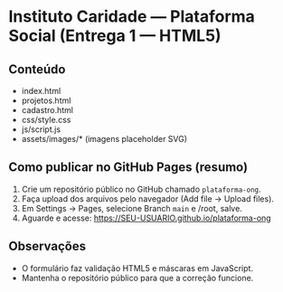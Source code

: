 # Instituto Caridade — Plataforma Social (Entrega 1 — HTML5)

## Conteúdo
- index.html
- projetos.html
- cadastro.html
- css/style.css
- js/script.js
- assets/images/* (imagens placeholder SVG)

## Como publicar no GitHub Pages (resumo)
1. Crie um repositório público no GitHub chamado `plataforma-ong`.
2. Faça upload dos arquivos pelo navegador (Add file → Upload files).
3. Em Settings → Pages, selecione Branch `main` e /root, salve.
4. Aguarde e acesse: https://SEU-USUARIO.github.io/plataforma-ong

## Observações
- O formulário faz validação HTML5 e máscaras em JavaScript.
- Mantenha o repositório público para que a correção funcione.
